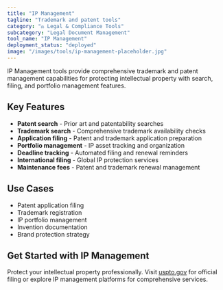 ```yaml
---
title: "IP Management"
tagline: "Trademark and patent tools"
category: "⚖️ Legal & Compliance Tools"
subcategory: "Legal Document Management"
tool_name: "IP Management"
deployment_status: "deployed"
image: "/images/tools/ip-management-placeholder.jpg"
---
```

IP Management tools provide comprehensive trademark and patent management capabilities for protecting intellectual property with search, filing, and portfolio management features.

## Key Features

- **Patent search** - Prior art and patentability searches
- **Trademark search** - Comprehensive trademark availability checks
- **Application filing** - Patent and trademark application preparation
- **Portfolio management** - IP asset tracking and organization
- **Deadline tracking** - Automated filing and renewal reminders
- **International filing** - Global IP protection services
- **Maintenance fees** - Patent and trademark renewal management

## Use Cases

- Patent application filing
- Trademark registration
- IP portfolio management
- Invention documentation
- Brand protection strategy

## Get Started with IP Management

Protect your intellectual property professionally. Visit [uspto.gov](https://www.uspto.gov) for official filing or explore IP management platforms for comprehensive services.
